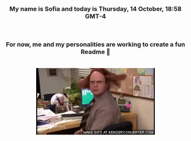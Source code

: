 


<div align="center">
<h3 >My name is Sofia and today is Thursday, 14 October, 18:58 GMT-4</h3><br>
<h3 >For now, me and my personalities are working to create a fun Readme 👋
</h3><br>
<img src='img/dwight.gif' alt='working...'/>
</div>
